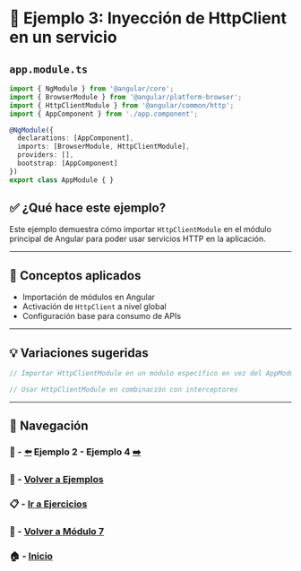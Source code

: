 # 🧪 Ejemplo 3: Inyección de HttpClient en un servicio

## `app.module.ts`
```ts
import { NgModule } from '@angular/core';
import { BrowserModule } from '@angular/platform-browser';
import { HttpClientModule } from '@angular/common/http';
import { AppComponent } from './app.component';

@NgModule({
  declarations: [AppComponent],
  imports: [BrowserModule, HttpClientModule],
  providers: [],
  bootstrap: [AppComponent]
})
export class AppModule { }
```

## ✅ ¿Qué hace este ejemplo?
Este ejemplo demuestra cómo importar `HttpClientModule` en el módulo principal de Angular para poder usar servicios HTTP en la aplicación.

---

## 🧠 Conceptos aplicados
- Importación de módulos en Angular
- Activación de `HttpClient` a nivel global
- Configuración base para consumo de APIs

---

## 💡 Variaciones sugeridas

```ts
// Importar HttpClientModule en un módulo específico en vez del AppModule
```

```ts
// Usar HttpClientModule en combinación con interceptores
```

---

## 🔁 Navegación

### 🧪 - [⬅️](./Ejemplo_2.md) Ejemplo 2 - Ejemplo 4 [➡️](./Ejemplo_4.md)

### 🧪 - [Volver a Ejemplos](../README.md)

### 📋 - [Ir a Ejercicios](../../Ejercicios/README.md)

### 📘 - [Volver a Módulo 7](../../Modulo_7.md)

### 🏠 - [Inicio](../../../README.md)

